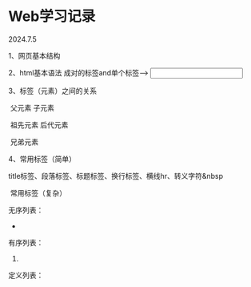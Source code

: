 # Web学习记录

2024.7.5

1、网页基本结构

2、html基本语法  成对的标签and单个标签--> <input type="text">

3、标签（元素）之间的关系

​	父元素  子元素

​	祖先元素  后代元素

​	兄弟元素

4、常用标签（简单）

​	title标签、段落标签、标题标签、换行标签、横线hr、转义字符&nbsp

​	常用标签（复杂）

无序列表：<ul><li></li></ul>

有序列表：<ol><li></li></ol>

定义列表：<dl><dt><dd></dd></dt></dl>

​	

​	

